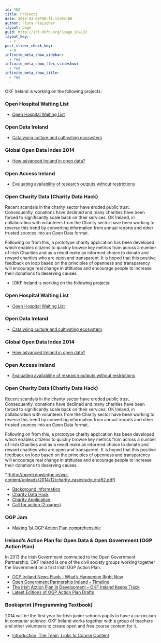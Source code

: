 ```yaml
---
id: 462
title: Projects
date: 2014-03-05T00:11:11+00:00
author: Flora Fleischer
layout: page
guid: http://irl.okfn.org/?page_id=133
layout_key:
  - r
post_slider_check_key:
  - 0
infinite_meta_show_sidebar:
  - Yes
infinite_meta_show_flex_slideshow:
  - Yes
infinite_meta_show_title:
  - Yes
---
```

OKF Ireland is working on the following projects:

### Open Hospital Waiting List

  * [Open Hospital Waiting List](/projects/open-hospital-waiting-list/)

<!--
	
<li><a href="http://rpubs.com/Corcoran_Ad/73622" target="_blank">National Overview</a></li>


	
<li><a href="http://rpubs.com/Corcoran_Ad/74385" target="_blank">In-Patient</a></li>


	
<li><a href="http://rpubs.com/Corcoran_Ad/72429" target="_blank">Out Patient</a></li>


	
<li><a href="http://rpubs.com/Corcoran_Ad/72428" target="_blank">Datasets</a></li>


	
<li><a href="http://rpubs.com/Corcoran_Ad/72426" target="_blank">Hospital locations</a></li>


-->

### Open Data Ireland

  * [Catalysing culture and cultivating ecosystem](http://openknowledge.ie/irish-okfn-chapter-launched-at-ckan-hackathon-in-dublin/)

### Global Open Data Index 2014

  * [How advanced Ireland in open data?](http://index.okfn.org/place/ireland/)

### Open Access Ireland

  *  <a href="/open-access-in-ireland/" target="_blank">Evaluating availability of research outputs without restrictions</a>

### Open Charity Data (Charity Data Hack)

Recent scandals in the charity sector have eroded public trust. Consequently, donations have declined and many charities have been forced to significantly scale back on their services. OK Ireland, in collaboration with volunteers from the Charity sector have been working to reverse this trend by converting information from annual reports and other trusted sources into an Open Data format.

Following on from this, a prototype charity application has been developed which enables citizens to quickly browse key metrics from across a number of Irish Charities and as a result make an informed choice to donate and reward charities who are open and transparent. It is hoped that this positive feedback on loop based on the principles of openness and transparency will encourage real change in attitudes and encourage people to increase their donations to deserving causes.

  * [OKF Ireland is working on the following projects:

### Open Hospital Waiting List

  * [Open Hospital Waiting List](/projects/open-hospital-waiting-list/)

<!--
	
<li><a href="http://rpubs.com/Corcoran_Ad/73622" target="_blank">National Overview</a></li>


	
<li><a href="http://rpubs.com/Corcoran_Ad/74385" target="_blank">In-Patient</a></li>


	
<li><a href="http://rpubs.com/Corcoran_Ad/72429" target="_blank">Out Patient</a></li>


	
<li><a href="http://rpubs.com/Corcoran_Ad/72428" target="_blank">Datasets</a></li>


	
<li><a href="http://rpubs.com/Corcoran_Ad/72426" target="_blank">Hospital locations</a></li>


-->

### Open Data Ireland

  * [Catalysing culture and cultivating ecosystem](http://openknowledge.ie/irish-okfn-chapter-launched-at-ckan-hackathon-in-dublin/)

### Global Open Data Index 2014

  * [How advanced Ireland in open data?](http://index.okfn.org/place/ireland/)

### Open Access Ireland

  *  <a href="/open-access-in-ireland/" target="_blank">Evaluating availability of research outputs without restrictions</a>

### Open Charity Data (Charity Data Hack)

Recent scandals in the charity sector have eroded public trust. Consequently, donations have declined and many charities have been forced to significantly scale back on their services. OK Ireland, in collaboration with volunteers from the Charity sector have been working to reverse this trend by converting information from annual reports and other trusted sources into an Open Data format.

Following on from this, a prototype charity application has been developed which enables citizens to quickly browse key metrics from across a number of Irish Charities and as a result make an informed choice to donate and reward charities who are open and transparent. It is hoped that this positive feedback on loop based on the principles of openness and transparency will encourage real change in attitudes and encourage people to increase their donations to deserving causes.

  *](http://openknowledge.ie/wp-content/uploads/2014/12/charity_casestudy_draft2.pdf) 
  * [Background information](http://openknowledge.ie/opening-up-charities/ "Opening Up Charities")
  * <a href="/chy-01-charity/" target="_blank">Charity Data Hack</a>
  * <a title="chy-04" href="/chy-04/" target="_blank">Charity Application</a>
  * [Call for action (2-pages)](http://openknowledge.ie/wp-content/uploads/2014/12/OpenCharityData-FinancialOpenData1.pdf)

### OGP Jam

  * <a href="/ogp-jam-round-up/" target="_blank">Making 1st OGP Action Plan comprehensible</a>

### Ireland&#8217;s Action Plan for Open Data & Open Government (OGP Action Plan)

In 2013 the Irish Government commuted to the Open Government Partnership. OKF Ireland is one of the civil society groups working together the Government on a first Irish OGP Action Plan.

  * [OGP Ireland News Flash &#8211; What&#8217;s Happening Right Now](/projects/ogp-ireland-news-flash/)
  * [Open Government Partnership Ireland &#8211; Timeline](/projects/1st-irish-ogp-action-plan/)
  * [The Irish Action Plan in Development &#8211; OKF Ireland Keeps Track](http://openknowledge.ie/ogp-action-plan/ "OGP Action Plan")
  * [Latest Editions of OGP Action Plan Drafts](/projects/latest-editions/)

### 

### Booksprint (Programming Textbook)

2014 will be the first year for Irish junior schools pupils to have a curriculum in computer science. OKF Ireland works together with a group of teachers and other volunteers to create open and free course content for it.

  * [Introduction, The Team, Links to Course Content](https://booksprint.hackpad.com/README-FIRST-Jr.-Cycle-Short-Course-5ptUVQwGyMO)

&nbsp;

### 

&nbsp;